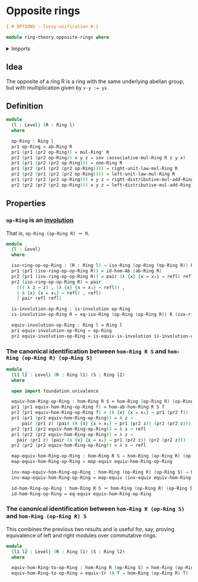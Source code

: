 # Opposite rings

```agda
{-# OPTIONS --lossy-unification #-}

module ring-theory.opposite-rings where
```

<details><summary>Imports</summary>

```agda
open import foundation.dependent-pair-types
open import foundation.identity-types
open import foundation.involutions
open import foundation.transport-along-equivalences
open import foundation.transport-along-identifications
open import foundation.universe-levels

open import foundation-core.equivalences
open import foundation-core.function-types
open import foundation-core.retractions
open import foundation-core.sections
open import foundation-core.sets

open import group-theory.homomorphisms-abelian-groups

open import ring-theory.homomorphisms-rings
open import ring-theory.isomorphisms-rings
open import ring-theory.rings
```

</details>

## Idea

The opposite of a ring R is a ring with the same underlying abelian group, but
with multiplication given by `x·y := yx`.

## Definition

```agda
module _
  {l : Level} (R : Ring l)
  where

  op-Ring : Ring l
  pr1 op-Ring = ab-Ring R
  pr1 (pr1 (pr2 op-Ring)) = mul-Ring' R
  pr2 (pr1 (pr2 op-Ring)) x y z = inv (associative-mul-Ring R z y x)
  pr1 (pr1 (pr2 (pr2 op-Ring))) = one-Ring R
  pr1 (pr2 (pr1 (pr2 (pr2 op-Ring)))) = right-unit-law-mul-Ring R
  pr2 (pr2 (pr1 (pr2 (pr2 op-Ring)))) = left-unit-law-mul-Ring R
  pr1 (pr2 (pr2 (pr2 op-Ring))) x y z = right-distributive-mul-add-Ring R y z x
  pr2 (pr2 (pr2 (pr2 op-Ring))) x y z = left-distributive-mul-add-Ring R z x y
```

## Properties

### `op-Ring` is an [involution](foundation.involutions.md)

That is, `op-Ring (op-Ring R) ＝ R`.

```agda
module _
  {l : Level}
  where

  iso-ring-op-op-Ring : (R : Ring l) → iso-Ring (op-Ring (op-Ring R)) R
  pr1 (pr1 (iso-ring-op-op-Ring R)) = id-hom-Ab (ab-Ring R)
  pr2 (pr1 (iso-ring-op-op-Ring R)) = pair (λ {x} {x = x₁} → refl) refl
  pr2 (iso-ring-op-op-Ring R) = pair
    ((( λ z → z) , (λ {x} {x = x₁} → refl)) ,
    ( λ {x} {x = x₁} → refl) , refl)
    ( pair refl refl)

  is-involution-op-Ring : is-involution op-Ring
  is-involution-op-Ring R = eq-iso-Ring (op-Ring (op-Ring R)) R (iso-ring-op-op-Ring R)

  equiv-involution-op-Ring : Ring l ≃ Ring l
  pr1 equiv-involution-op-Ring = op-Ring
  pr2 equiv-involution-op-Ring = is-equiv-is-involution is-involution-op-Ring
```

### The canonical identification between `hom-Ring R S` and `hom-Ring (op-Ring R) (op-Ring S)`

```agda
module _
  {l1 l2 : Level} (R : Ring l1) (S : Ring l2)
  where

  open import foundation.univalence

  equiv-hom-Ring-op-Ring : hom-Ring R S ≃ hom-Ring (op-Ring R) (op-Ring S)
  pr1 (pr1 equiv-hom-Ring-op-Ring f) = hom-ab-hom-Ring R S f
  pr2 (pr1 equiv-hom-Ring-op-Ring f) = (λ {x} {x = x₁} → pr1 (pr2 f)) , pr2 (pr2 f)
  pr1 (pr1 (pr2 equiv-hom-Ring-op-Ring)) = λ z →
      pair (pr1 z) (pair (λ {x} {x = x₁} → pr1 (pr2 z)) (pr2 (pr2 z)))
  pr2 (pr1 (pr2 equiv-hom-Ring-op-Ring)) = λ x → refl
  pr1 (pr2 (pr2 equiv-hom-Ring-op-Ring)) = λ z →
    pair (pr1 z) (pair (λ {x} {x = x₁} → pr1 (pr2 z)) (pr2 (pr2 z)))
  pr2 (pr2 (pr2 equiv-hom-Ring-op-Ring)) = λ x → refl

  map-equiv-hom-Ring-op-Ring : hom-Ring R S → hom-Ring (op-Ring R) (op-Ring S)
  map-equiv-hom-Ring-op-Ring = map-equiv equiv-hom-Ring-op-Ring

  inv-map-equiv-hom-Ring-op-Ring : hom-Ring (op-Ring R) (op-Ring S) → hom-Ring R S
  inv-map-equiv-hom-Ring-op-Ring = map-equiv (inv-equiv equiv-hom-Ring-op-Ring)

  id-hom-Ring-op-Ring : hom-Ring R S ＝ hom-Ring (op-Ring R) (op-Ring S)
  id-hom-Ring-op-Ring = eq-equiv equiv-hom-Ring-op-Ring
```

### The canonical identification between `hom-Ring R (op-Ring S)` and `hom-Ring (op-Ring R) S`

This combines the previous two results and is useful for, say, proving
equivalence of left and right modules over commutative rings.

```agda
module _
  {l1 l2 : Level} (R : Ring l1) (S : Ring l2)
  where

  equiv-hom-Ring-to-op-Ring : hom-Ring R (op-Ring S) ≃ hom-Ring (op-Ring R) S
  equiv-hom-Ring-to-op-Ring = equiv-tr (λ T → hom-Ring (op-Ring R) T) (is-involution-op-Ring S) ∘e equiv-hom-Ring-op-Ring R (op-Ring S)
```

